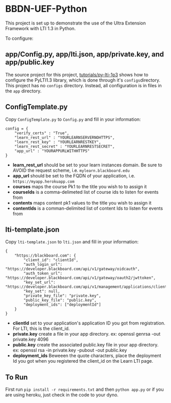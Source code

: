 # BBDN-UEF-Python

This project is set up to demonstrate the use of the Ultra Extension Framework with LTI 1.3 in Python.

To configure:

## app/Config.py, app/lti.json, app/private.key, and app/public.key

The source project for this project, [tutorials/py-lti-1p3](https://docs.blackboard.com/standards/lti/tutorials/py-lti-1p3) shows how to configure the PyLTI1.3 library, which is done through it's `configs`directory. This project has no `configs` directory. Instead, all configuration is in files in the `app` directory.

## ConfigTemplate.py

Copy `ConfigTemplate.py` to `Config.py` and fill in your information:

```
config = {
    "verify_certs" : "True",
    "learn_rest_url" : "YOURLEARNSERVERNOHTTPS",
    "learn_rest_key" : "YOURLEARNRESTKEY",
    "learn_rest_secret" : "YOURLEARNRESTSECRET",
    "app_url" : "YOURAPPURLWITHHTTPS"
}
```

* **learn_rest_url** should be set to your learn instances domain. Be sure to AVOID the request scheme, i.e. `mylearn.blackboard.edu`
* **app_url** should be set to the FQDN of your application, i.e. `https://myapp.herokuapp.com`
* **courses** maps the course Pk1 to the title you wish to to assign it
* **courseIds** is a comma-delimeted list of course ids to listen for events from
* **contents** maps content pk1 values to the title you wish to assign it
* **contentIds** is a comman-delimited list of content Ids to listen for events from

## lti-template.json
Copy `lti-template.json` to `lti.json` and fill in your information:
```
{
    "https://blackboard.com": {
        "client_id": "clientId",
        "auth_login_url": "https://developer.blackboard.com/api/v1/gateway/oidcauth",
        "auth_token_url": "https://developer.blackboard.com/api/v1/gateway/oauth2/jwttoken",
        "key_set_url": "https://developer.blackboard.com/api/v1/management/applications/clientId/jwks.json",
        "key_set": null,
        "private_key_file": "private.key",
        "public_key_file": "public.key",
        "deployment_ids": ["deploymentId"]
    }
}
```
* **clientId** set to your application's application ID you got from registration. For LTI, this is the client_id.
* **private.key** create a file in your app directory. ex: openssl genrsa -out private.key 4096
* **public.key** create the associated public.key file in your app directory. ex: openssl rsa -in private.key -pubout -out public.key
* **deployment_ids** Beweeen the quote characters, place the deployment Id you got when you registered the client_id on the Learn LTI page.

## To Run

First run `pip install -r requirements.txt`  and then `python app.py` or if you are using heroku, just check in the code to your dyno.
